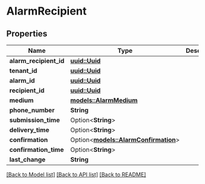 # AlarmRecipient

## Properties

Name | Type | Description | Notes
------------ | ------------- | ------------- | -------------
**alarm_recipient_id** | [**uuid::Uuid**](uuid::Uuid.md) |  | 
**tenant_id** | [**uuid::Uuid**](uuid::Uuid.md) |  | 
**alarm_id** | [**uuid::Uuid**](uuid::Uuid.md) |  | 
**recipient_id** | [**uuid::Uuid**](uuid::Uuid.md) |  | 
**medium** | [**models::AlarmMedium**](AlarmMedium.md) |  | 
**phone_number** | **String** |  | 
**submission_time** | Option<**String**> |  | [optional]
**delivery_time** | Option<**String**> |  | [optional]
**confirmation** | Option<[**models::AlarmConfirmation**](AlarmConfirmation.md)> |  | [optional]
**confirmation_time** | Option<**String**> |  | [optional]
**last_change** | **String** |  | 

[[Back to Model list]](../README.md#documentation-for-models) [[Back to API list]](../README.md#documentation-for-api-endpoints) [[Back to README]](../README.md)


